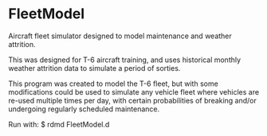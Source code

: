 # FleetModel
Aircraft fleet simulator designed to model maintenance and weather attrition.

This was designed for T-6 aircraft training, and uses historical monthly weather attrition data to simulate a period of sorties.

This program was created to model the T-6 fleet, but with some modifications could be used to simulate any vehicle fleet where vehicles are re-used multiple times per day, with certain probabilities of breaking and/or undergoing regularly scheduled maintenance.

Run with: $ rdmd FleetModel.d
